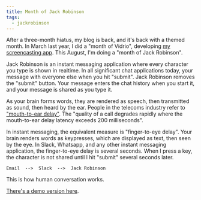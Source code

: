 ```yaml
---
title: Month of Jack Robinson
tags:
  - jackrobinson
---
```


After a three-month hiatus, my blog is back,
and it's back with a themed month.
In March last year, I did a "month of Vidrio",
developing [my screencasting app](https://vidr.io/).
This August, I'm doing a "month of Jack Robinson".

Jack Robinson is an instant messaging application
where every character you type is shown in realtime.
In all significant chat applications today,
your message with everyone else when you hit "submit".
Jack Robinson removes the "submit" button.
Your message enters the chat history when you start it,
and your message is shared as you type it.

As your brain forms words,
they are rendered as speech,
then transmitted as sound,
then heard by the ear.
People in the telecoms industry refer to ["mouth-to-ear delay"](https://en.wikipedia.org/wiki/Latency_(audio)#Telephone_calls).
The "quality of a call degrades rapidly where the mouth-to-ear delay latency exceeds 200 milliseconds".

In instant messaging, the equivalent measure is "finger-to-eye delay".
Your brain renders words as keypresses,
which are displayed as text,
then seen by the eye.
In Slack, Whatsapp, and any other instant messaging application,
the finger-to-eye delay is several seconds.
When I press a key, the character is not shared until I hit "submit" several seconds later.

```
Email  -->  Slack  -->  Jack Robinson
```

This is how human conversation works.

[There's a demo version here](http://jackrobinson.herokuapp.com/).
